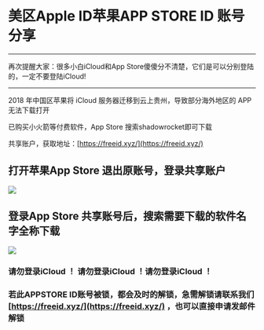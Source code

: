 # 美区Apple ID苹果APP STORE ID 账号分享

<hr>

再次提醒大家：很多小白iCloud和App Store傻傻分不清楚，它们是可以分别登陆的，一定不要登陆iCloud!

<hr>

2018 年中国区苹果将 iCloud 服务器迁移到云上贵州，导致部分海外地区的 APP 无法下载打开

已购买小火箭等付费软件，App Store 搜索shadowrocket即可下载

共享账户，获取地址：[https://freeid.xyz/](https://freeid.xyz/)

## 打开苹果App Store 退出原账号，登录共享账户

![](https://raw.githubusercontent.com/ss-ssr/Help/master/%E7%85%A7%E7%89%87/1ip.png)

## 登录App Store 共享账号后，搜索需要下载的软件名字全称下载

![](https://raw.githubusercontent.com/ss-ssr/Help/master/%E7%85%A7%E7%89%87/2ip.png)

### 请勿登录iCloud ！ 请勿登录iCloud ！请勿登录iCloud ！

### 若此APPSTORE ID账号被锁，都会及时的解锁，急需解锁请联系我们 [https://freeid.xyz/](https://freeid.xyz/) ，也可以直接申请发邮件解锁
